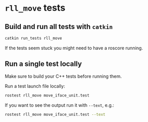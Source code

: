 # `rll_move` tests

## Build and run all tests with `catkin`

```bash
catkin run_tests rll_move
```
If the tests seem stuck you might need to have a roscore running.

## Run a single test locally

Make sure to build your C++ tests before running them.

Run a test launch file locally:

```bash
rostest rll_move move_iface_unit.test
```

If you want to see the output run it with `--text`, e.g.:

```bash
rostest rll_move move_iface_unit.test --text
```
